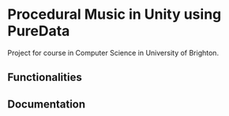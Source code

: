 # Procedural Music in Unity using PureData
Project for course in Computer Science in University of Brighton.
## Functionalities

## Documentation
